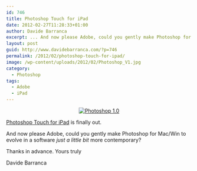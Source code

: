 ```yaml
---
id: 746
title: Photoshop Touch for iPad
date: 2012-02-27T11:28:33+01:00
author: Davide Barranca
excerpt: ... And now please Adobe, could you gently make Photoshop for Mac/Win to evolve in a software just a little bit more contemporary?
layout: post
guid: http://www.davidebarranca.com/?p=746
permalink: /2012/02/photoshop-touch-for-ipad/
image: /wp-content/uploads/2012/02/Photoshop_V1.jpg
category:
  - Photoshop
tags:
  - Adobe
  - iPad
---
```

<div class="pf-content">
  <p style="text-align: center">
    <a href="/wp-content/uploads/2012/02/Photoshop_V1.jpg" target="_blank"><img class="aligncenter  wp-image-747" style="border-style: initial;border-color: initial;border-width: 0px" src="/wp-content/uploads/2012/02/Photoshop_V1.jpg" alt="Photoshop 1.0" width="570" height="476" srcset="/wp-content/uploads/2012/02/Photoshop_V1.jpg 1024w, /wp-content/uploads/2012/02/Photoshop_V1-150x125.jpg 150w, /wp-content/uploads/2012/02/Photoshop_V1-300x250.jpg 300w" sizes="(max-width: 570px) 100vw, 570px" /></a>
  </p>

  <p>
    <a title="Adobe Photoshop Touch" href="http://www.adobe.com/products/photoshop-touch.html" target="_blank">Photoshop Touch for iPad</a> is finally out.
  </p>

  <p>
    And now please Adobe, could you gently make Photoshop for Mac/Win to evolve in a software <em>just a little bit</em> more contemporary?
  </p>

  <p>
    Thanks in advance. Yours truly
  </p>

  <p>
    Davide Barranca
  </p>
</div>
